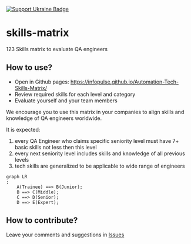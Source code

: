 [![Support Ukraine Badge](https://bit.ly/support-ukraine-now)](https://github.com/support-ukraine/support-ukraine)

# skills-matrix
123
Skills matrix to evaluate QA engineers

## How to use?

- Open in Github pages: https://infopulse.github.io/Automation-Tech-Skills-Matrix/
- Review required skills for each level and category
- Evaluate yourself and your team members

We encourage you to use this matrix in your companies to align skills and knowledge of QA engineers worldwide.

It is expected:

1. every QA Engineer who claims specific seniority level must have 7+ basic skills not less then this level
2. every next seniority level includes skills and knowledge of all previous levels
3. tech skills are generalized to be applicable to wide range of engineers

```mermaid
graph LR
;
    A(Trainee) ==> B(Junior);
    B ==> C(Middle);
    C ==> D(Senior);
    D ==> E(Expert);
```

## How to contribute?

Leave your comments and suggestions in [Issues](https://github.com/infopulse/skills-matrix/issues)
